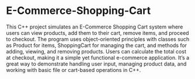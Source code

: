 # E-Commerce-Shopping-Cart
This C++ project simulates an E-Commerce Shopping Cart system where users can view products, add them to their cart, remove items, and proceed to checkout. The program uses object-oriented principles with classes such as Product for items, ShoppingCart for managing the cart, and methods for adding, viewing, and removing products. Users can calculate the total cost at checkout, making it a simple yet functional e-commerce application. It’s a great way to demonstrate handling user input, managing product data, and working with basic file or cart-based operations in C++.
